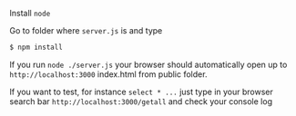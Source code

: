 Install `node`

Go to folder where `server.js` is and type

```sh
$ npm install
```

If you run `node ./server.js` your browser should automatically open up to `http://localhost:3000` index.html from public folder.

If you want to test, for instance `select * ...` just type in your browser search bar `http://localhost:3000/getall` and check your console log

